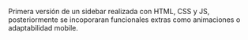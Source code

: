 Primera versión de un sidebar realizada con HTML, CSS y JS, posteriormente se incoporaran funcionales extras como animaciones o adaptabilidad mobile.
